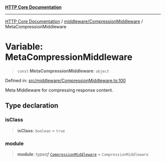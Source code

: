 [**HTTP Core Documentation**](../../../README.md)

***

[HTTP Core Documentation](../../../README.md) / [middleware/CompressionMiddleware](../README.md) / MetaCompressionMiddleware

# Variable: MetaCompressionMiddleware

> `const` **MetaCompressionMiddleware**: `object`

Defined in: [src/middleware/CompressionMiddleware.ts:100](https://github.com/stonemjs/http-core/blob/38177eda1505fdb30323b11ec31ef2a0f0840267/src/middleware/CompressionMiddleware.ts#L100)

Meta Middleware for compressing response content.

## Type declaration

### isClass

> **isClass**: `boolean` = `true`

### module

> **module**: *typeof* [`CompressionMiddleware`](../classes/CompressionMiddleware.md) = `CompressionMiddleware`
